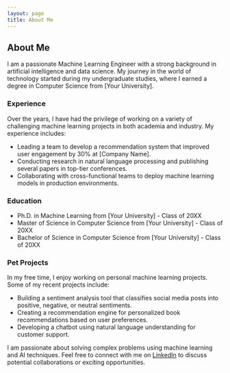 ```yaml
---
layout: page
title: About Me
---
```


## About Me

I am a passionate Machine Learning Engineer with a strong background in artificial intelligence and data science. My journey in the world of technology started during my undergraduate studies, where I earned a degree in Computer Science from [Your University].

### Experience

Over the years, I have had the privilege of working on a variety of challenging machine learning projects in both academia and industry. My experience includes:

- Leading a team to develop a recommendation system that improved user engagement by 30% at [Company Name].
- Conducting research in natural language processing and publishing several papers in top-tier conferences.
- Collaborating with cross-functional teams to deploy machine learning models in production environments.

### Education

- Ph.D. in Machine Learning from [Your University] - Class of 20XX
- Master of Science in Computer Science from [Your University] - Class of 20XX
- Bachelor of Science in Computer Science from [Your University] - Class of 20XX

### Pet Projects

In my free time, I enjoy working on personal machine learning projects. Some of my recent projects include:

- Building a sentiment analysis tool that classifies social media posts into positive, negative, or neutral sentiments.
- Creating a recommendation engine for personalized book recommendations based on user preferences.
- Developing a chatbot using natural language understanding for customer support.

I am passionate about solving complex problems using machine learning and AI techniques. Feel free to connect with me on [LinkedIn](https://www.linkedin.com/in/your-profile) to discuss potential collaborations or exciting opportunities.
